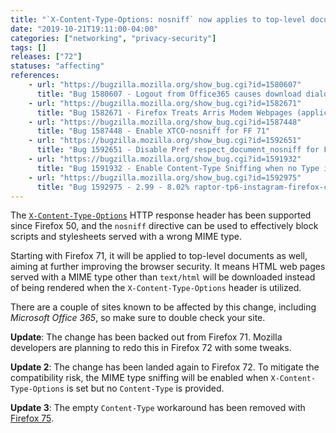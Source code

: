 ```yaml
---
title: "`X-Content-Type-Options: nosniff` now applies to top-level documents, causing some pages to be downloaded"
date: "2019-10-21T19:11:00-04:00"
categories: ["networking", "privacy-security"]
tags: []
releases: ["72"]
statuses: "affecting"
references:
    - url: "https://bugzilla.mozilla.org/show_bug.cgi?id=1580607"
      title: "Bug 1580607 - Logout from Office365 causes download dialog box"
    - url: "https://bugzilla.mozilla.org/show_bug.cgi?id=1582671"
      title: "Bug 1582671 - Firefox Treats Arris Modem Webpages (application/x-unknown-content-type) As Files to Download"
    - url: "https://bugzilla.mozilla.org/show_bug.cgi?id=1587448"
      title: "Bug 1587448 - Enable XTCO-nosniff for FF 71"
    - url: "https://bugzilla.mozilla.org/show_bug.cgi?id=1592651"
      title: "Bug 1592651 - Disable Pref respect_document_nosniff for Firefox 71"
    - url: "https://bugzilla.mozilla.org/show_bug.cgi?id=1591932"
      title: "Bug 1591932 - Enable Content-Type Sniffing when no Type is provided and Xtco-Nosniff is set"
    - url: "https://bugzilla.mozilla.org/show_bug.cgi?id=1592975"
      title: "Bug 1592975 - 2.99 - 8.02% raptor-tp6-instagram-firefox-cold / raptor-tp6-instagram-firefox-cold fcp / raptor-tp6-twitch-firefox fcp ..."
---
```

The [`X-Content-Type-Options`](https://developer.mozilla.org/docs/Web/HTTP/Headers/X-Content-Type-Options) HTTP response header has been supported since Firefox 50, and the `nosniff` directive can be used to effectively block scripts and stylesheets served with a wrong MIME type.

Starting with Firefox 71, it will be applied to top-level documents as well, aiming at further improving the browser security. It means HTML web pages served with a MIME type other than `text/html` will be downloaded instead of being rendered when the `X-Content-Type-Options` header is utilized.

There are a couple of sites known to be affected by this change, including *Microsoft Office 365*, so make sure to double check your site.

**Update**: The change has been backed out from Firefox 71. Mozilla developers are planning to redo this in Firefox 72 with some tweaks.

**Update 2**: The change has been landed again to Firefox 72. To mitigate the compatibility risk, the MIME type sniffing will be enabled when `X-Content-Type-Options` is set but no `Content-Type` is provided.

**Update 3**: The empty `Content-Type` workaround has been removed with [Firefox 75](https://www.fxsitecompat.dev/en-CA/docs/2020/x-content-type-options-nosniff-is-now-enforced-even-if-content-type-is-not-given/).
